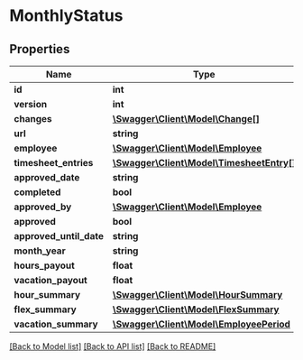 # MonthlyStatus

## Properties
Name | Type | Description | Notes
------------ | ------------- | ------------- | -------------
**id** | **int** |  | [optional] 
**version** | **int** |  | [optional] 
**changes** | [**\Swagger\Client\Model\Change[]**](Change.md) |  | [optional] 
**url** | **string** |  | [optional] 
**employee** | [**\Swagger\Client\Model\Employee**](Employee.md) |  | [optional] 
**timesheet_entries** | [**\Swagger\Client\Model\TimesheetEntry[]**](TimesheetEntry.md) |  | [optional] 
**approved_date** | **string** |  | [optional] 
**completed** | **bool** |  | [optional] 
**approved_by** | [**\Swagger\Client\Model\Employee**](Employee.md) |  | [optional] 
**approved** | **bool** |  | [optional] 
**approved_until_date** | **string** |  | [optional] 
**month_year** | **string** |  | [optional] 
**hours_payout** | **float** |  | [optional] 
**vacation_payout** | **float** |  | [optional] 
**hour_summary** | [**\Swagger\Client\Model\HourSummary**](HourSummary.md) |  | [optional] 
**flex_summary** | [**\Swagger\Client\Model\FlexSummary**](FlexSummary.md) |  | [optional] 
**vacation_summary** | [**\Swagger\Client\Model\EmployeePeriod**](EmployeePeriod.md) |  | [optional] 

[[Back to Model list]](../../README.md#documentation-for-models) [[Back to API list]](../../README.md#documentation-for-api-endpoints) [[Back to README]](../../README.md)

